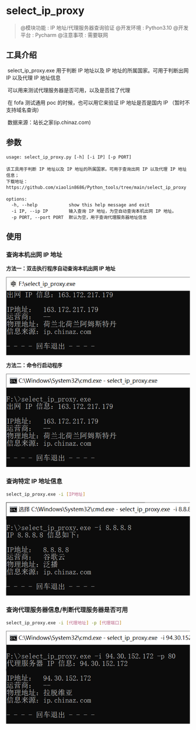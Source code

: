 # select_ip_proxy

>@模块功能 : IP 地址/代理服务器查询验证
>@开发环境 : Python3.10
>@开发平台 : Pycharm
>@注意事项 : 需要联网

## 工具介绍

​	select_ip_proxy.exe 用于判断 IP 地址以及 IP 地址的所属国家。可用于判断出网 IP 以及代理 IP 地址信息

​	可以用来测试代理服务器是否可用，以及是否挂了代理

​	在 fofa 测试通用 poc 的时候，也可以用它来验证 IP 地址是否是国内 IP （暂时不支持域名查询）

​	数据来源：站长之家(ip.chinaz.com)

## 参数

~~~
usage: select_ip_proxy.py [-h] [-i IP] [-p PORT]

该工具用于判断 IP 地址以及 IP 地址的所属国家。可用于查询出网 IP 以及代理 IP 地址信息；
下载地址：https://github.com/xiaolin8686/Python_tools/tree/main/select_ip_proxy

options:
  -h, --help            show this help message and exit
  -i IP, --ip IP        输入查询 IP 地址，为空自动查询本机出网 IP 地址。
  -p PORT, --port PORT  默认为空，用于查询代理服务器地址信息
~~~

## 使用

### 查询本机出网 IP 地址

**方法一：双击执行程序自动查询本机出网 IP 地址**

![image-20240319175138582](图片文件/image-20240319175138582.png)

**方法二：命令行启动程序**

![image-20240319174916039](图片文件/image-20240319174916039.png)

### 查询特定 IP 地址信息

~~~bash
select_ip_proxy.exe -i [IP地址]
~~~

![image-20240319175056175](图片文件/image-20240319175056175.png)

### 查询代理服务器信息/判断代理服务器是否可用

~~~bash
select_ip_proxy.exe -i [代理地址] -p [代理端口]
~~~

![image-20240319174743235](图片文件/image-20240319174743235.png)
